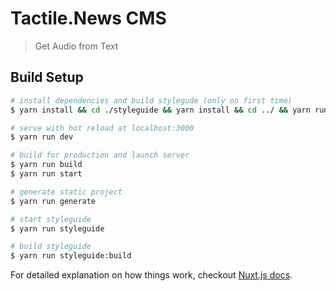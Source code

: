 # Tactile.News CMS

> Get Audio from Text

## Build Setup

``` bash
# install dependencies and build stylegude (only on first time)
$ yarn install && cd ./styleguide && yarn install && cd ../ && yarn run styleguide:build

# serve with hot reload at localhost:3000
$ yarn run dev

# build for production and launch server
$ yarn run build
$ yarn run start

# generate static project
$ yarn run generate

# start styleguide
$ yarn run styleguide

# build styleguide
$ yarn run styleguide:build
```

For detailed explanation on how things work, checkout [Nuxt.js docs](https://nuxtjs.org).
